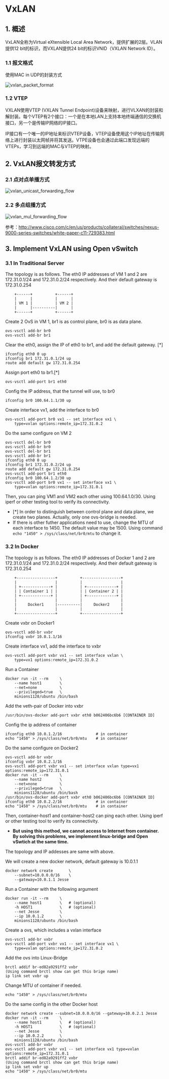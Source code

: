 # VxLAN
## 1. 概述
VxLAN全称为Virtual eXtensible Local Area Network，提供扩展的2层。VLAN提供12 bit的标识，而VXLAN提供24 bit的标识VNID（VXLAN Network ID）。
### 1.1 报文格式
使用MAC in UDP的封装方式

![vxlan_packet_format](https://github.com/Minions1128/net_tech_notes/blob/master/img/vxlan_packet_format.jpg "vxlan_packet_format")
### 1.2 VTEP
VXLAN使用VTEP (VXLAN Tunnel Endpoint)设备来映射，进行VLXAN的封装和解封装。每个VTEP有2个接口：一个是在本地LAN上支持本地终端通信的交换机接口，另一个是传输IP网络的IP接口。

IP接口有一个唯一的IP地址来标识VTEP设备，VTEP设备使用这个IP地址在传输网络上进行封装以太网帧并将其发送。VTPE设备也会通过此端口发现远端的VTEPs，学习到远端的MAC与VTEP的映射。
## 2. VxLAN报文转发方式
### 2.1 点对点单播方式
![vxlan_unicast_forwarding_flow](https://github.com/Minions1128/net_tech_notes/blob/master/img/vxlan_unicast_forwarding_flow.jpg "vxlan_unicast_forwarding_flow")
### 2.2 多点组播方式
![vxlan_mul_forwarding_flow](https://github.com/Minions1128/net_tech_notes/blob/master/img/vxlan_mul_forwarding_flow.jpg "vxlan_mul_forwarding_flow")

参考：http://www.cisco.com/c/en/us/products/collateral/switches/nexus-9000-series-switches/white-paper-c11-729383.html
## 3. Implement VxLAN using Open vSwitch
### 3.1 In Traditional Server
The topology is as follows. The eth0 IP addresses of VM 1 and 2 are 172.31.0.1/24 and 172.31.0.2/24 respectively. And their default gateway is 172.31.0.254
```
    +------+          +------+
    |      |          |      |
    | VM 1 |          | VM 2 |
    |      |----------|      |
    +------+          +------+
```
Create 2 OvS in VM 1, br1 is as control plane, br0 is as data plane.
```
ovs-vsctl add-br br0
ovs-vsctl add-br br1
```
Clear the eth0, assign the IP of eth0 to br1, and add the default gateway. [*]
```
ifconfig eth0 0 up
ifconfig br1 172.31.0.1/24 up
route add default gw 172.31.0.254
```
Assign port eth0 to br1.[*]
```
ovs-vsctl add-port br1 eth0
```
Config the IP address, that the tunnel will use, to br0
```
ifconfig br0 100.64.1.1/30 up
```
Create interface vx1, add the interface to br0
```
ovs-vsctl add-port br0 vx1 -- set interface vx1 \
    type=vxlan options:remote_ip=172.31.0.2
```
Do the same configure on VM 2
```
ovs-vsctl del-br br0
ovs-vsctl add-br br0
ovs-vsctl del-br br1
ovs-vsctl add-br br1
ifconfig eth0 0 up
ifconfig br1 172.31.0.2/24 up
route add default gw 172.31.0.254
ovs-vsctl add-port br1 eth0
ifconfig br0 100.64.1.2/30 up
ovs-vsctl add-port br0 vx1 -- set interface vx1 \
    type=vxlan options:remote_ip=172.31.0.1
```
Then, you can ping VM1 and VM2 each other using 100.64.1.0/30. Using iperf or other testing tool to verify its connectivity.
* [\*] In order to distinguish between control plane and data plane, we create two planes. Actually, only one ovs-bridge is needed.
* If there is other futher applications need to use, change the MTU of each interface to 1450. The default value may be 1500. Using command `echo "1450" > /sys/class/net/br0/mtu` to change it.
### 3.2 In Docker
The topology is as follows. The eth0 IP addresses of Docker 1 and 2 are 172.31.0.1/24 and 172.31.0.2/24 respectively. And their default gateway is 172.31.0.254
```
    +-----------------+          +-----------------+
    |                 |          |                 |
    | +-------------+ |          | +-------------+ |
    | | Container 1 | |          | | Container 2 | |
    | +-------------+ |          | +-------------+ |
    |                 |          |                 |
    |     Docker1     |----------|     Docker2     |
    |                 |          |                 |
    +-----------------+          +-----------------+
```
Create vxbr on Docker1
```
ovs-vsctl add-br vxbr
ifconfig vxbr 10.0.1.1/16
```
Create interface vx1, add the interface to vxbr
```
ovs-vsctl add-port vxbr vx1 -- set interface vxlan \
    type=vx1 options:remote_ip=172.31.0.2
```
Run a Container
```
docker run -it --rm     \
    --name host1        \
    --net=none          \
    --privileged=true   \
    minions1128/ubuntu /bin/bash
```
Add the veth-pair of Docker into vxbr
```
/usr/bin/ovs-docker add-port vxbr eth0 b062406bc6b6 [CONTAINER ID]
```
Config the ip address of container
```
ifconfig eth0 10.0.1.2/16               # in container
echo "1450" > /sys/class/net/br0/mtu    # in container
```
Do the same configure on Docker2
```
ovs-vsctl add-br vxbr
ifconfig vxbr 10.0.2.1/16
ovs-vsctl add-port vxbr vx1 -- set interface vxlan type=vx1 options:remote_ip=172.31.0.1
docker run -it --rm     \
    --name host2        \
    --net=none          \
    --privileged=true   \
    minions1128/ubuntu /bin/bash
/usr/bin/ovs-docker add-port vxbr eth0 b062406bc6b6 [CONTAINER ID]
ifconfig eth0 10.0.2.2/16               # in container
echo "1450" > /sys/class/net/br0/mtu    # in container
```
Then, container-host1 and container-host2 can ping each other. Using iperf or other testing tool to verify its connectivity.
* **But using this method, we cannot access to Internet from container. By solving this problems, we implement linux-bridge and Open vSwtich at the same time.**

The topology and IP addesses are same with above.

We will create a new docker network, default gateway is 10.0.1.1
```
docker network create       \
    --subnet=10.0.0.0/16    \
    --gateway=10.0.1.1 Jesse
```
Run a Container with the following argument
```
docker run -it --rm     \
    --name host1        \   # (optional)
    -h HOST1            \   # (optional)
    --net Jesse         \
    --ip 10.0.1.2       \
    minions1128/ubuntu /bin/bash
```
Create a ovs, which includes a vxlan interface
```
ovs-vsctl add-br vxbr
ovs-vsctl add-port vxbr vx1 -- set interface vx1 \
    type=vxlan options:remote_ip=172.31.0.2
```
Add the ovs into Linux-Bridge
```
brctl addif br-ed82a9291ff2 vxbr
(Using command brctl show can get this brige name)
ip link set vxbr up
```
Change MTU of container if needed.
```
echo "1450" > /sys/class/net/br0/mtu
```
Do the same config in the other Docker host
```
docker network create --subnet=10.0.0.0/16 --gateway=10.0.2.1 Jesse
docker run -it --rm     \
    --name host1        \   # (optional)
    -h HOST1            \   # (optional)
    --net Jesse         \
    --ip 10.0.2.2       \
    minions1128/ubuntu /bin/bash
ovs-vsctl add-br vxbr
ovs-vsctl add-port vxbr vx1 -- set interface vx1 type=vxlan options:remote_ip=172.31.0.1
brctl addif br-ed82a9291ff2 vxbr
(Using command brctl show can get this brige name)
ip link set vxbr up
echo "1450" > /sys/class/net/br0/mtu
```
